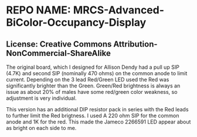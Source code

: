 # REPO NAME:     MRCS-Advanced-BiColor-Occupancy-Display

## License: Creative Commons Attribution-NonCommercial-ShareAlike

The original board, which I designed for Allison Dendy had a pull up SIP (4.7K) and second SIP (nominally 470 ohms) on the common anode to limit
current. Depending on the 3 lead Red/Green LED used the Red was significantly brighter than the Green. Green/Red brightness is always an issue as 
about 20% of males have some red/green color weakness, so adjustment is very individual.

This version has an additional DIP resistor pack in series with the Red leads to further limit the Red brigtness. I used A 220 ohm SIP for the common
anode and 1K for the red. This made the Jameco 2266591 LED appear about as bright on each side to me.
